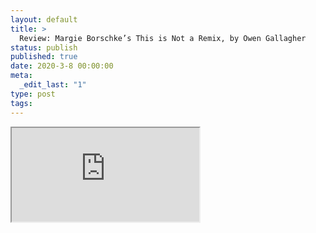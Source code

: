 ```yaml
---
layout: default
title: >
  Review: Margie Borschke’s This is Not a Remix, by Owen Gallagher
status: publish
published: true
date: 2020-3-8 00:00:00
meta:
  _edit_last: "1"
type: post
tags:
---
```

<div  id="qrcode"></div>
<div>
<iframe src="https://researchers.mq.edu.au/en/clippings/review-margie-borschkes-this-is-not-a-remix-by-owen-gallagher">
</iframe>
</div>

<script type="text/javascript" src="{site.baseurl}/js/qr/qrcode.js"></script>
<script type="text/javascript">
new QRCode(document.getElementById("qrcode"), "https://researchers.mq.edu.au/en/clippings/review-margie-borschkes-this-is-not-a-remix-by-owen-gallagher");
</script>
        